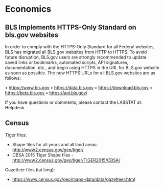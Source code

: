 # Economics


## BLS Implements HTTPS-Only Standard on bls.gov websites
In order to comply with the HTTPS-Only Standard for all Federal websites, BLS has migrated all BLS.gov websites from HTTP to HTTPS.
To avoid future disruption, BLS.gov users are strongly recommended to update saved links or bookmarks, automated scripts, API signatures, documentation, etc., and begin using HTTPS in the URL for BLS.gov website as soon as possible.
The new HTTPS URLs for all BLS.gov websites are as follows:

•	https://www.bls.gov
•	https://data.bls.gov
•	https://download.bls.gov
•	https://beta.bls.gov
•	https://api.bls.gov/

If you have questions or comments, please contact the LABSTAT at: Helpdesk 

## Census 
Tiger files:
 - Shape files for all years and all land areas: http://www2.census.gov/geo/tiger/
 - CBSA 2015 Tiger Shape files - http://www2.census.gov/geo/tiger/TIGER2015/CBSA/
 
Gazetteer files (lat long):
 - https://www.census.gov/geo/maps-data/data/gazetteer.html
